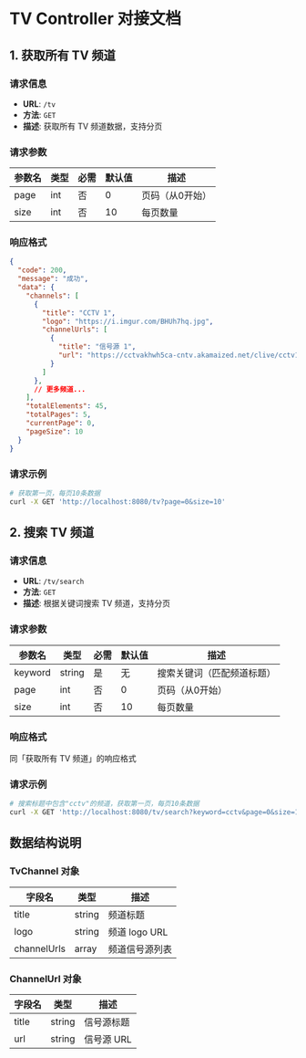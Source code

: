 # TV Controller 对接文档

## 1. 获取所有 TV 频道

### 请求信息
- **URL**: `/tv`
- **方法**: `GET`
- **描述**: 获取所有 TV 频道数据，支持分页

### 请求参数
| 参数名 | 类型 | 必需 | 默认值 | 描述 |
|--------|------|------|--------|------|
| page   | int  | 否   | 0      | 页码（从0开始） |
| size   | int  | 否   | 10     | 每页数量 |

### 响应格式
```json
{
  "code": 200,
  "message": "成功",
  "data": {
    "channels": [
      {
        "title": "CCTV 1",
        "logo": "https://i.imgur.com/BHUh7hq.jpg",
        "channelUrls": [
          {
            "title": "信号源 1",
            "url": "https://cctvakhwh5ca-cntv.akamaized.net/clive/cctv1_2/index.m3u8"
          }
        ]
      },
      // 更多频道...
    ],
    "totalElements": 45,
    "totalPages": 5,
    "currentPage": 0,
    "pageSize": 10
  }
}

```

### 请求示例
```bash
# 获取第一页，每页10条数据
curl -X GET 'http://localhost:8080/tv?page=0&size=10'
```

## 2. 搜索 TV 频道

### 请求信息
- **URL**: `/tv/search`
- **方法**: `GET`
- **描述**: 根据关键词搜索 TV 频道，支持分页

### 请求参数
| 参数名 | 类型 | 必需 | 默认值 | 描述 |
|--------|------|------|--------|------|
| keyword | string | 是   | 无     | 搜索关键词（匹配频道标题） |
| page   | int  | 否   | 0      | 页码（从0开始） |
| size   | int  | 否   | 10     | 每页数量 |

### 响应格式
同「获取所有 TV 频道」的响应格式

### 请求示例
```bash
# 搜索标题中包含"cctv"的频道，获取第一页，每页10条数据
curl -X GET 'http://localhost:8080/tv/search?keyword=cctv&page=0&size=10'
```

## 数据结构说明

### TvChannel 对象
| 字段名 | 类型 | 描述 |
|--------|------|------|
| title  | string | 频道标题 |
| logo   | string | 频道 logo URL |
| channelUrls | array | 频道信号源列表 |

### ChannelUrl 对象
| 字段名 | 类型 | 描述 |
|--------|------|------|
| title  | string | 信号源标题 |
| url    | string | 信号源 URL |